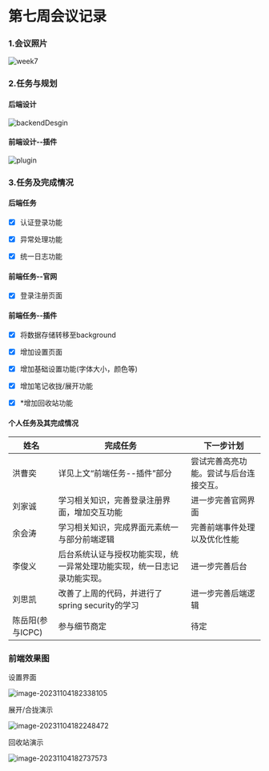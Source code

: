 # 第七周会议记录



### 1.会议照片

![week7](week7.JPG)





### 2.任务与规划

#### 后端设计

![backendDesgin](backendDesign.JPG)



#### 前端设计--插件

![plugin](week7efc/plugin.JPG)





### 3.任务及完成情况

#### 后端任务

- [x] 认证登录功能
- [x] 异常处理功能
- [x] 统一日志功能



#### 前端任务--官网

- [x] 登录注册页面



#### 前端任务--插件

- [x] 将数据存储转移至background
- [x] 增加设置页面
- [x] 增加基础设置功能(字体大小，颜色等)
- [x] 增加笔记收拢/展开功能
- [x] *增加回收站功能



#### 个人任务及其完成情况

| 姓名             | 完成任务                                                     | 下一步计划                             |
| ---------------- | ------------------------------------------------------------ | -------------------------------------- |
| 洪曹奕           | 详见上文“前端任务--插件”部分                                 | 尝试完善高亮功能。尝试与后台连接交互。 |
| 刘家诚           | 学习相关知识，完善登录注册界面，增加交互功能                 | 进一步完善官网界面                     |
| 余会涛           | 学习相关知识，完成界面元素统一与部分前端逻辑                 | 完善前端事件处理以及优化性能           |
| 李俊义           | 后台系统认证与授权功能实现，统一异常处理功能实现，统一日志记录功能实现。 | 进一步完善后台                         |
| 刘思凯           | 改善了上周的代码，并进行了spring security的学习              | 进一步完善后端逻辑                     |
| 陈岳阳(参与ICPC) | 参与细节商定                                                 | 待定                                   |



### 前端效果图

设置界面

![image-20231104182338105](week7efc\image-20231104182338105.png)



展开/合拢演示

![image-20231104182248472](week7efc\image-20231104182248472.png)





回收站演示

![image-20231104182737573](week7efc\image-20231104182737573.png)


